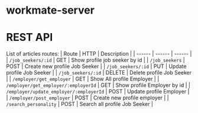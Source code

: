 # workmate-server
# REST API
List  of articles routes:
| Route | HTTP | Description |
| ------ | ------ | ------ |
| `/job_seekers/:id` | GET | Show profile job seeker by id |
| `/job_seekers` | POST | Create new profile Job Seeker |
| `/job_seekers/:id` | PUT | Update profile Job Seeker |
| `/job_seekers/:id` | DELETE | Delete profile Job Seeker |
| `/employer/get_employer` | GET | Show All profile Employer |
| `/employer/get_employer/:employerId` | GET | Show profile Employer by id |
| `/employer/update_employer/:employerId` | POST | Update profile Employer |
| `/employer/post_employer` | POST | Create new profile employer |
| `/search_personality` | POST | Search all profile Job Seeker |
